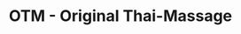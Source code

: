 ---
title: "OTM - Original Thai-Massage"
url: /schmoelln/otm-original-thai-massage/
shop: Massage
---